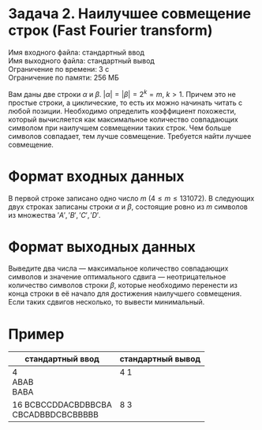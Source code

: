 # Задача 2. Наилучшее совмещение строк (Fast Fourier transform)
Имя входного файла: стандартный ввод  
Имя выходного файла: стандартный вывод  
Ограничение по времени: 3 с  
Ограничение по памяти: 256 МБ
        
Вам даны две строки $\alpha$ и $\beta$. $|\alpha| = |\beta| = 2^{k} = m,\ k > 1$. Причем это не простые строки, а циклические, то есть их можно начинать читать с любой позиции. Необходимо определить коэффициент похожести, который вычисляется как максимальное количество совпадающих символом при наилучшем совмещении таких строк. Чем больше символов совпадает, тем лучше совмещение. Требуется найти лучшее совмещение.

# Формат входных данных
В первой строке записано одно число $m\ (4 \le m \le 131072)$. В следующих двух строках записаны строки $\alpha$ и $\beta$, состоящие ровно из $m$ символов из множества ${'A', 'B', 'C', 'D'}$.

# Формат выходных данных
Выведите два числа — максимальное количество совпадающих символов и значение оптимального сдвига — неотрицательное количество символов строки $\beta$, которые необходимо перенести из конца строки в её начало для достижения наилучшего совмещения. Если таких сдвигов несколько, то вывести минимальный.

# Пример
<table>
    <thead>
        <tr>
            <th align="center">стандартный ввод</th>
            <th align="center">стандартный вывод</th>
        </tr>
    </thead>
    <tbody>
        <tr>
            <td>4<br>
                ABAB<br>
                BABA
            </td>
            <td valign="top">4 1</td>
        </tr>
        <tr>
            <td>16
                BCBCCDDACBDBBCBA<br>
                CBCADBBDCBCBBBBB<br>
            </td>
            <td valign="top">8 3</td>
        </tr>
    </tbody>
</table>